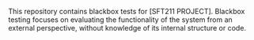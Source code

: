 This repository contains blackbox tests for [SFT211 PROJECT]. Blackbox testing focuses on evaluating the functionality of the system from an external perspective, without knowledge of its internal structure or code.
